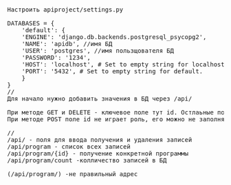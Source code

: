<pre>
Настроить apiproject/settings.py

DATABASES = {
    'default': {
    'ENGINE': 'django.db.backends.postgresql_psycopg2',
    'NAME': 'apidb', //имя БД
    'USER': 'postgres', //имя пользщователя БД
    'PASSWORD': '1234',
    'HOST': 'localhost', # Set to empty string for localhost.
    'PORT': '5432', # Set to empty string for default.
    }
}
//
Для начало нужно добавить значения в БД через /api/

При методе GET и DELETE - ключевое поле тут id. Остлаьные поля не активны
При методе POST поле id не играет роль, его можно не заполнять

//
/api/ - поля для ввода получения и удаления записей
/api/program - список всех записей
/api/program/{id} - получение конкретной программы
/api/program/count -колличество записей в БД

(/api/program/) -не правильный адрес
</pre>
